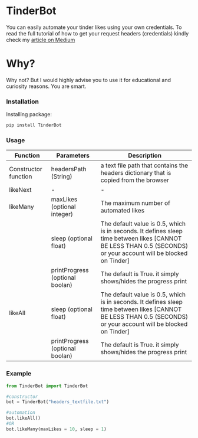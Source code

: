 
# TinderBot

You can easily automate your tinder likes using your own credentials. To read the full tutorial of how to get your request headers (credentials) kindly check my [article on Medium](https://medium.com/@hfikry/automate-likes-on-tinder-in-10-minutes-using-python-c16b42164dc6)

# Why?
Why not? But I would highly advise you to use it for educational and curiosity reasons. You are smart.


### Installation

Installing package:

```sh
pip install TinderBot 
```


### Usage   


| Function | Parameters | Description |
| ------ | ------ | ------ |
| Constructor function | headersPath (String)| a text file path that contains the headers dictionary that is copied from the browser |
| likeNext | - | - |
|likeMany | maxLikes (optional integer)| The maximum number of automated likes |
| |  sleep (optional float) | The default value is 0.5, which is in seconds. It defines sleep time between likes [CANNOT BE LESS THAN 0.5 (SECONDS) or your account will be blocked on Tinder] |
| |  printProgress (optional boolan) | The default is True. it simply shows/hides the progress print |
|likeAll |  sleep (optional float) | The default value is 0.5, which is in seconds. It defines sleep time between likes [CANNOT BE LESS THAN 0.5 (SECONDS) or your account will be blocked on Tinder] |
| |  printProgress (optional boolan) | The default is True. it simply shows/hides the progress print |


### Example

```python
from TinderBot import TinderBot

#constructor
bot = TinderBot("headers_textfile.txt")

#automation
bot.likeAll()
#OR
bot.likeMany(maxLikes = 10, sleep = 1)
```

